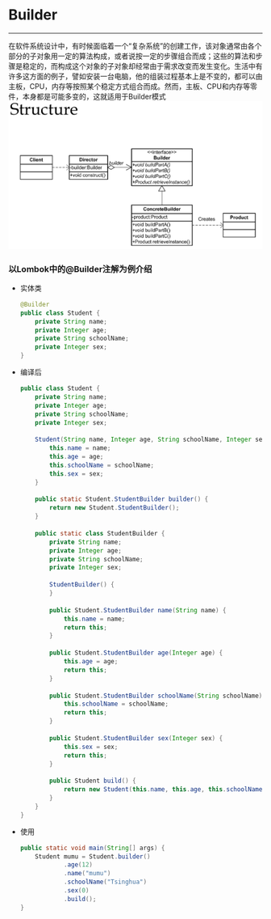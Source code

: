# Builder
---
在软件系统设计中，有时候面临着一个“复杂系统”的创建工作，该对象通常由各个部分的子对象用一定的算法构成，或者说按一定的步骤组合而成；这些的算法和步骤是稳定的，而构成这个对象的子对象却经常由于需求改变而发生变化。生活中有许多这方面的例子，譬如安装一台电脑，他的组装过程基本上是不变的，都可以由主板，CPU，内存等按照某个稳定方式组合而成。然而，主板、CPU和内存等零件，本身都是可能多变的，这就适用于Builder模式
![Proxy](../../picture/designpattern/builder.png)
### 以Lombok中的@Builder注解为例介绍
- 实体类
    ```java
    @Builder
    public class Student {
        private String name;
        private Integer age;
        private String schoolName;
        private Integer sex;
    }
    ```
- 编译后
    ```java
    public class Student {
        private String name;
        private Integer age;
        private String schoolName;
        private Integer sex;

        Student(String name, Integer age, String schoolName, Integer sex) {
            this.name = name;
            this.age = age;
            this.schoolName = schoolName;
            this.sex = sex;
        }

        public static Student.StudentBuilder builder() {
            return new Student.StudentBuilder();
        }

        public static class StudentBuilder {
            private String name;
            private Integer age;
            private String schoolName;
            private Integer sex;

            StudentBuilder() {
            }

            public Student.StudentBuilder name(String name) {
                this.name = name;
                return this;
            }

            public Student.StudentBuilder age(Integer age) {
                this.age = age;
                return this;
            }

            public Student.StudentBuilder schoolName(String schoolName) {
                this.schoolName = schoolName;
                return this;
            }

            public Student.StudentBuilder sex(Integer sex) {
                this.sex = sex;
                return this;
            }

            public Student build() {
                return new Student(this.name, this.age, this.schoolName, this.sex);
            }
        }
    }
    ```
- 使用
    ```java
    public static void main(String[] args) {
        Student mumu = Student.builder()
                .age(12)
                .name("mumu")
                .schoolName("Tsinghua")
                .sex(0)
                .build();
    }
    ```
